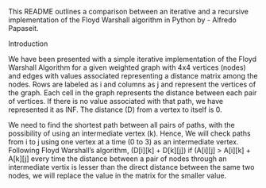 This README outlines a comparison between an iterative and a recursive implementation of the Floyd Warshall algorithm in Python by - Alfredo Papaseit.

Introduction

We have been presented with a simple iterative implementation of the Floyd Warshall Algorithm for a given weighted graph with 4x4 vertices (nodes) and edges with values associated representing a distance matrix among the nodes. Rows are labeled as i and columns as j and represent the vertices of the graph. Each cell in the graph represents the distance between each pair of vertices. If there is no value associated with that path, we have represented it as INF. The distance (D) from a vertex to itself is 0.

We need to find the shortest path between all pairs of paths, with the possibility of using an intermediate vertex (k). Hence, We will check paths from i to j using one vertex at a time (0 to 3) as an intermediate vertex. Following Floyd Warshall’s algorithm, (D[i][k] + D[k][j]) if (A[i][j] > A[i][k] + A[k][j]  every time  the distance between a pair of nodes through an intermediate vertix is lesser than the direct distance between the same two nodes, we will replace the value in the matrix for the smaller value.
